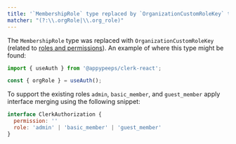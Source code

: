 ```yaml
---
title: '`MembershipRole` type replaced by `OrganizationCustomRoleKey` type'
matcher: "(?:\\.orgRole|\\.org_role)"
---
```


The `MembershipRole` type was replaced with `OrganizationCustomRoleKey` (related to [roles and permissions](https://clerk.com/docs/organizations/roles-permissions)). An example of where this type might be found:

```js
import { useAuth } from '@appypeeps/clerk-react';

const { orgRole } = useAuth();
```

To support the existing roles `admin`, `basic_member`, and `guest_member` apply interface merging using the following snippet:

```js
interface ClerkAuthorization {
  permission: ''
  role: 'admin' | 'basic_member' | 'guest_member'
}
```
